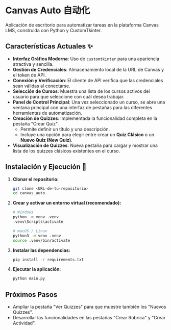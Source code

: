# Canvas Auto 自动化

Aplicación de escritorio para automatizar tareas en la plataforma Canvas LMS, construida con Python y CustomTkinter.

## Características Actuales ✨

* **Interfaz Gráfica Moderna**: Uso de `customtkinter` para una apariencia atractiva y sencilla.
* **Gestión de Credenciales**: Almacenamiento local de la URL de Canvas y el token de API.
* **Conexión y Verificación**: El cliente de API verifica que las credenciales sean válidas al conectarse.
* **Selección de Cursos**: Muestra una lista de los cursos activos del usuario para que seleccione con cuál desea trabajar.
* **Panel de Control Principal**: Una vez seleccionado un curso, se abre una ventana principal con una interfaz de pestañas para las diferentes herramientas de automatización.
* **Creación de Quizzes**: Implementada la funcionalidad completa en la pestaña "Crear Quiz".
    * Permite definir un título y una descripción.
    * Incluye una opción para elegir entre crear un **Quiz Clásico** o un **Nuevo Quiz (New Quiz)**.
* **Visualización de Quizzes**: Nueva pestaña para cargar y mostrar una lista de los quizzes clásicos existentes en el curso.

## Instalación y Ejecución 🚀

1.  **Clonar el repositorio:**
    ```bash
    git clone <URL-de-tu-repositorio>
    cd canvas_auto
    ```

2.  **Crear y activar un entorno virtual (recomendado):**
    ```bash
    # Windows
    python -m venv .venv
    .venv\Scripts\activate

    # macOS / Linux
    python3 -m venv .venv
    source .venv/bin/activate
    ```

3.  **Instalar las dependencias:**
    ```bash
    pip install -r requirements.txt
    ```

4.  **Ejecutar la aplicación:**
    ```bash
    python main.py
    ```

## Próximos Pasos

* Ampliar la pestaña "Ver Quizzes" para que muestre también los "Nuevos Quizzes".
* Desarrollar las funcionalidades en las pestañas "Crear Rúbrica" y "Crear Actividad".